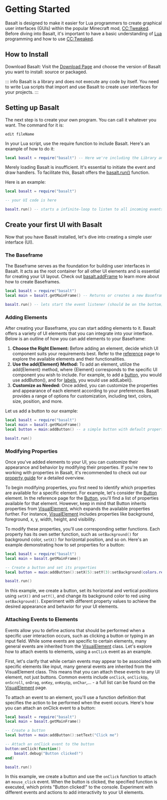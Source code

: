 # Getting Started

Basalt is designed to make it easier for Lua programmers to create graphical user interfaces (GUIs) within the popular Minecraft mod, [CC:Tweaked](https://tweaked.cc/). Before diving into Basalt, it's important to have a basic understanding of [Lua](https://www.lua.org/manual/5.1/) programming and how to use [CC:Tweaked](https://tweaked.cc/).

## How to Install

Download Basalt: Visit the [Download Page](download) and choose the version of Basalt you want to install: source or packaged.

::: info
Basalt is a library and does not execute any code by itself. You need to write Lua scripts that import and use Basalt to create user interfaces for your projects.
:::

## Setting up Basalt

The next step is to create your own program. You can call it whatever you want. The command for it is:

```
edit fileName
```

In your Lua script, use the require function to include Basalt. Here's an example of how to do it:

```lua
local basalt = require("basalt") -- Here we're including the Library and storing it to a variable called "basalt"
```

Merely loading Basalt is insufficient. It's essential to initiate the event and draw handlers. To facilitate this, Basalt offers the [basalt.run()](../references/main#basalt-run-isactive) function.

Here is an example:

```lua
local basalt = require("basalt")

-- your UI code is here

basalt.run() -- starts a infinite-loop to listen to all incoming events
```


## Create your first UI with Basalt

Now that you have Basalt installed, let's dive into creating a simple user interface (UI).

### The Baseframe

The Baseframe serves as the foundation for building user interfaces in Basalt. It acts as the root container for all other UI elements and is essential for creating your UI layout. Check out [basalt.addFrame](../references/main#basalt-createframe) to learn more about how to create Baseframes.

```lua
local basalt = require("basalt")
local main = basalt.getMainFrame() -- Returns or creates a new Baseframe

basalt.run() -- lets start the event listener (should be on the bottom)
```

### Adding Elements

After creating your Baseframe, you can start adding elements to it. Basalt offers a variety of UI elements that you can integrate into your interface. Below is an outline of how you can add elements to your Baseframe:

1. **Choose the Right Element:** Before adding an element, decide which UI component suits your requirements best. Refer to the [reference](../references/main) page to explore the available elements and their functionalities.
2. **Use the add{Element} Method:** To add an element, utilize the add{Element} method, where {Element} corresponds to the specific UI component you wish to include. For example, to add a [button](../references/elements/Button), you would use addButton(), and for [labels](../references/elements/Label), you would use addLabel().
3. **Customize as Needed:** Once added, you can customize the properties and appearance of each element according to your preferences. Basalt provides a range of options for customization, including text, colors, size, position, and more.

Let us add a button to our example:


```lua
local basalt = require("basalt")
local main = basalt.getMainFrame()
local button = main:addButton() -- a simple button with default properties

basalt.run()
```

### Modifying Properties

Once you've added elements to your UI, you can customize their appearance and behavior by modifying their properties. If you're new to working with properties in Basalt, it's recommended to check out our [property guide](/guides/properties) for a detailed overview.

To begin modifying properties, you first need to identify which properties are available for a specific element. For example, let's consider the [Button](../references/elements/button) element. In the reference page for the [Button](../references/elements/Button), you'll find a list of properties available for that element. However, keep in mind that Button inherits properties from [VisualElement](../references/elements/VisualElement), which expands the available properties further. For instance, [VisualElement](../references/elements/VisualElement) includes properties like background, foreground, x, y, width, height, and visibility.

To modify these properties, you'll use corresponding setter functions. Each property has its own setter function, such as `setBackground()` for background color, `setX()` for horizontal position, and so on. Here's an example demonstrating how to set properties for a button:

```lua
local basalt = require("basalt")
local main = basalt.getMainFrame()

-- Create a button and set its properties
local button = main:addButton():setX(5):setY(3):setBackground(colors.red)

basalt.run()
```

In this example, we create a button, set its horizontal and vertical positions using `setX()` and `setY()`, and change its background color to red using `setBackground()`. Experiment with different property values to achieve the desired appearance and behavior for your UI elements.

### Attaching Events to Elements

Events allow you to define actions that should be performed when a specific user interaction occurs, such as clicking a button or typing in an input field. While some events are specific to certain elements, many general events are inherited from the [VisualElement](../references/elements/VisualElement) class. Let's explore how to attach events to elements, using a `onClick` event as an example.

First, let's clarify that while certain events may appear to be associated with specific elements like input, many general events are inherited from the VisualElement class. This means that you can attach these events to any UI element, not just buttons. Common events include `onClick`, `onClickUp`, `onScroll`, `onDrag`, `onKey`, `onKeyUp`, `onChar`,... - a full list can be found on the [VisualElement](../references/elements/VisualElement#events) page.

To attach an event to an element, you'll use a function definition that specifies the action to be performed when the event occurs. Here's how you can attach an onClick event to a button:

```lua
local basalt = require("basalt")
local main = basalt.getMainFrame()

-- Create a button
local button = main:addButton():setText("Click me")

-- Attach an onClick event to the button
button:onClick(function()
    basalt.debug("Button clicked!")
end)

basalt.run()
```

In this example, we create a button and use the `onClick` function to attach an `mouse_click` event. When the button is clicked, the specified function is executed, which prints "Button clicked!" to the console. Experiment with different events and actions to add interactivity to your UI elements.